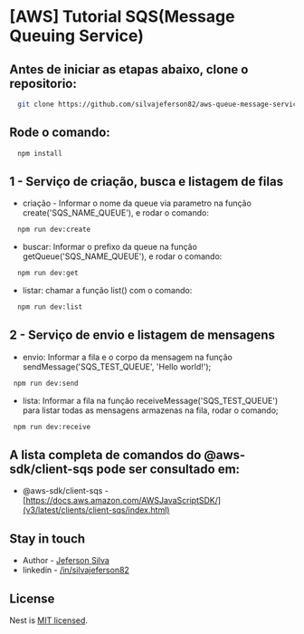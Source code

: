 # [AWS] Tutorial SQS(Message Queuing Service)

##  Antes de iniciar as etapas abaixo, clone o repositorio:
```bash
  git clone https://github.com/silvajeferson82/aws-queue-message-service.git
```
## Rode o comando:
```bash
  npm install
```

## 1 - Serviço de criação, busca e listagem de filas
  - criação - Informar o nome da queue via parametro na função create('SQS_NAME_QUEUE'), e rodar o comando:
  ```bash
    npm run dev:create
  ```
  - buscar: Informar o prefixo da queue na função getQueue('SQS_NAME_QUEUE'), e rodar o comando:
  ```bash
    npm run dev:get
  ```
  - listar: chamar a função list() com o comando:
  ```bash
    npm run dev:list
  ```

## 2 - Serviço de envio e listagem de mensagens
 - envio: Informar a fila e o corpo da mensagem na função sendMessage('SQS_TEST_QUEUE', 'Hello world!');
 ```bash
  npm run dev:send
```
 - lista: Informar a fila na função receiveMessage('SQS_TEST_QUEUE') para listar todas as mensagens armazenas na fila, rodar o comando;
 ```bash
  npm run dev:receive
 ```


 ## A lista completa de comandos do @aws-sdk/client-sqs pode ser consultado em:
 
 - @aws-sdk/client-sqs -[https://docs.aws.amazon.com/AWSJavaScriptSDK/](v3/latest/clients/client-sqs/index.html)

## Stay in touch

- Author - [Jeferson Silva](https://github.com/silvajeferson82)
- linkedin - [/in/silvajeferson82](https://www.linkedin.com/in/silvajeferson82/)

## License

Nest is [MIT licensed](LICENSE).
